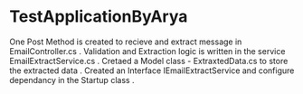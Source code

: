 # TestApplicationByArya
One Post Method is created to recieve and extract message in EmailController.cs .
Validation and Extraction logic is written in the service EmailExtractService.cs .
Cretaed a Model class - ExtraxtedData.cs to store the extracted data .
Created an Interface IEmailExtractService and configure dependancy in the Startup class .

